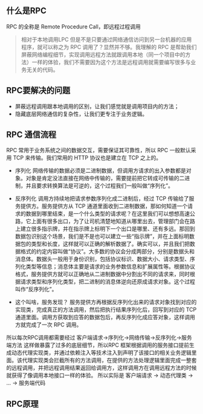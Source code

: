 ## 什么是RPC
RPC 的全称是 Remote Procedure Call，即远程过程调用
> 相对于本地调用LPC
但是不是只要通过网络通信访问到另一台机器的应用程序，就可以称之为 RPC 调用了？显然并不够。我理解的 RPC 是帮助我们屏蔽网络编程细节，实现调用远程方法就跟调用本地（同一个项目中的方法）一样的体验，我们不需要因为这个方法是远程调用就需要编写很多与业务无关的代码。

## RPC要解决的问题
* 屏蔽远程调用跟本地调用的区别，让我们感觉就是调用项目内的方法；
* 隐藏底层网络通信的复杂性，让我们更专注于业务逻辑。
## RPC 通信流程
RPC 常用于业务系统之间的数据交互，需要保证其可靠性，所以 RPC 一般默认采用 TCP 来传输。我们常用的 HTTP 协议也是建立在 TCP 之上的。

* 序列化
网络传输的数据必须是二进制数据，但调用方请求的出入参数都是对象。对象是肯定没法直接在网络中传输的，需要提前把它转成可传输的二进制，并且要求转换算法是可逆的，这个过程我们一般叫做“序列化”。
* 反序列化
调用方持续地把请求参数序列化成二进制后，经过 TCP 传输给了服务提供方。服务提供方从 TCP 通道里面收到二进制数据，那如何知道一个请求的数据到哪里结束，是一个什么类型的请求呢？在这里我们可以想想高速公路，它上面有很多出口，为了让司机清楚地知道从哪里出去，管理部门会在路上建立很多指示牌，并在指示牌上标明下一个出口是哪里、还有多远。那回到数据包识别这个场景，我们是不是也可以建立一些“指示牌”，并在上面标明数据包的类型和长度，这样就可以正确的解析数据了。确实可以，并且我们把数据格式的约定内容叫做“协议”。大多数的协议会分成两部分，分别是数据头和消息体。数据头一般用于身份识别，包括协议标识、数据大小、请求类型、序列化类型等信息；消息体主要是请求的业务参数信息和扩展属性等。根据协议格式，服务提供方就可以正确地从二进制数据中分割出不同的请求来，同时根据请求类型和序列化类型，把二进制的消息体逆向还原成请求对象。这个过程叫作“反序列化”。

* 这个叫啥，服务发现？
服务提供方再根据反序列化出来的请求对象找到对应的实现类，完成真正的方法调用，然后把执行结果序列化后，回写到对应的 TCP 通道里面。调用方获取到应答的数据包后，再反序列化成应答对象，这样调用方就完成了一次 RPC 调用。

所以每次RPC调用都需要经过 
客户端请求->序列化->网络传输->反序列化->服务端方法
这样做暴露了过多的底层细节，所以RPC 框架根据调用的服务接口提前生成动态代理实现类，并通过依赖注入等技术注入到声明了该接口的相关业务逻辑里面。该代理实现类会拦截所有的方法调用，在提供的方法处理逻辑里面完成一整套的远程调用，并把远程调用结果返回给调用方，这样调用方在调用远程方法的时候就获得了像调用本地接口一样的体验。
所以实际是
客户端请求 -> 动态代理类 -> ... -> 服务端代码
## RPC原理